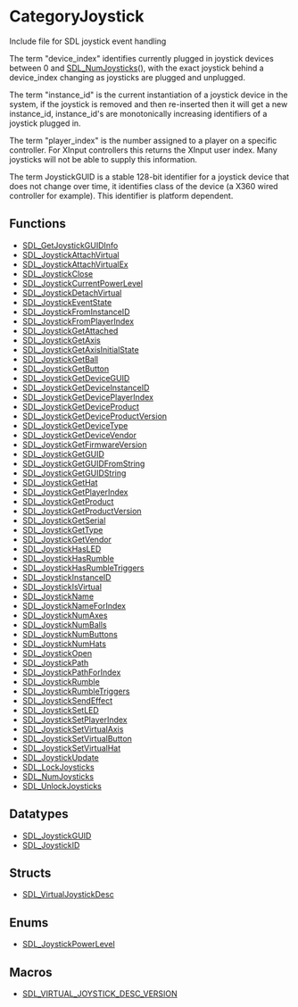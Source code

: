 # CategoryJoystick

Include file for SDL joystick event handling

The term "device_index" identifies currently plugged in joystick devices
between 0 and [SDL_NumJoysticks](SDL_NumJoysticks)(), with the exact
joystick behind a device_index changing as joysticks are plugged and
unplugged.

The term "instance_id" is the current instantiation of a joystick device in
the system, if the joystick is removed and then re-inserted then it will
get a new instance_id, instance_id's are monotonically increasing
identifiers of a joystick plugged in.

The term "player_index" is the number assigned to a player on a specific
controller. For XInput controllers this returns the XInput user index. Many
joysticks will not be able to supply this information.

The term JoystickGUID is a stable 128-bit identifier for a joystick device
that does not change over time, it identifies class of the device (a X360
wired controller for example). This identifier is platform dependent.

<!-- END CATEGORY DOCUMENTATION -->

## Functions

<!-- DO NOT HAND-EDIT CATEGORY LISTS, THEY ARE AUTOGENERATED AND WILL BE OVERWRITTEN, BASED ON TAGS IN INDIVIDUAL PAGE FOOTERS. EDIT THOSE INSTEAD. -->
<!-- BEGIN CATEGORY LIST: CategoryJoystick, CategoryAPIFunction -->
- [SDL_GetJoystickGUIDInfo](SDL_GetJoystickGUIDInfo)
- [SDL_JoystickAttachVirtual](SDL_JoystickAttachVirtual)
- [SDL_JoystickAttachVirtualEx](SDL_JoystickAttachVirtualEx)
- [SDL_JoystickClose](SDL_JoystickClose)
- [SDL_JoystickCurrentPowerLevel](SDL_JoystickCurrentPowerLevel)
- [SDL_JoystickDetachVirtual](SDL_JoystickDetachVirtual)
- [SDL_JoystickEventState](SDL_JoystickEventState)
- [SDL_JoystickFromInstanceID](SDL_JoystickFromInstanceID)
- [SDL_JoystickFromPlayerIndex](SDL_JoystickFromPlayerIndex)
- [SDL_JoystickGetAttached](SDL_JoystickGetAttached)
- [SDL_JoystickGetAxis](SDL_JoystickGetAxis)
- [SDL_JoystickGetAxisInitialState](SDL_JoystickGetAxisInitialState)
- [SDL_JoystickGetBall](SDL_JoystickGetBall)
- [SDL_JoystickGetButton](SDL_JoystickGetButton)
- [SDL_JoystickGetDeviceGUID](SDL_JoystickGetDeviceGUID)
- [SDL_JoystickGetDeviceInstanceID](SDL_JoystickGetDeviceInstanceID)
- [SDL_JoystickGetDevicePlayerIndex](SDL_JoystickGetDevicePlayerIndex)
- [SDL_JoystickGetDeviceProduct](SDL_JoystickGetDeviceProduct)
- [SDL_JoystickGetDeviceProductVersion](SDL_JoystickGetDeviceProductVersion)
- [SDL_JoystickGetDeviceType](SDL_JoystickGetDeviceType)
- [SDL_JoystickGetDeviceVendor](SDL_JoystickGetDeviceVendor)
- [SDL_JoystickGetFirmwareVersion](SDL_JoystickGetFirmwareVersion)
- [SDL_JoystickGetGUID](SDL_JoystickGetGUID)
- [SDL_JoystickGetGUIDFromString](SDL_JoystickGetGUIDFromString)
- [SDL_JoystickGetGUIDString](SDL_JoystickGetGUIDString)
- [SDL_JoystickGetHat](SDL_JoystickGetHat)
- [SDL_JoystickGetPlayerIndex](SDL_JoystickGetPlayerIndex)
- [SDL_JoystickGetProduct](SDL_JoystickGetProduct)
- [SDL_JoystickGetProductVersion](SDL_JoystickGetProductVersion)
- [SDL_JoystickGetSerial](SDL_JoystickGetSerial)
- [SDL_JoystickGetType](SDL_JoystickGetType)
- [SDL_JoystickGetVendor](SDL_JoystickGetVendor)
- [SDL_JoystickHasLED](SDL_JoystickHasLED)
- [SDL_JoystickHasRumble](SDL_JoystickHasRumble)
- [SDL_JoystickHasRumbleTriggers](SDL_JoystickHasRumbleTriggers)
- [SDL_JoystickInstanceID](SDL_JoystickInstanceID)
- [SDL_JoystickIsVirtual](SDL_JoystickIsVirtual)
- [SDL_JoystickName](SDL_JoystickName)
- [SDL_JoystickNameForIndex](SDL_JoystickNameForIndex)
- [SDL_JoystickNumAxes](SDL_JoystickNumAxes)
- [SDL_JoystickNumBalls](SDL_JoystickNumBalls)
- [SDL_JoystickNumButtons](SDL_JoystickNumButtons)
- [SDL_JoystickNumHats](SDL_JoystickNumHats)
- [SDL_JoystickOpen](SDL_JoystickOpen)
- [SDL_JoystickPath](SDL_JoystickPath)
- [SDL_JoystickPathForIndex](SDL_JoystickPathForIndex)
- [SDL_JoystickRumble](SDL_JoystickRumble)
- [SDL_JoystickRumbleTriggers](SDL_JoystickRumbleTriggers)
- [SDL_JoystickSendEffect](SDL_JoystickSendEffect)
- [SDL_JoystickSetLED](SDL_JoystickSetLED)
- [SDL_JoystickSetPlayerIndex](SDL_JoystickSetPlayerIndex)
- [SDL_JoystickSetVirtualAxis](SDL_JoystickSetVirtualAxis)
- [SDL_JoystickSetVirtualButton](SDL_JoystickSetVirtualButton)
- [SDL_JoystickSetVirtualHat](SDL_JoystickSetVirtualHat)
- [SDL_JoystickUpdate](SDL_JoystickUpdate)
- [SDL_LockJoysticks](SDL_LockJoysticks)
- [SDL_NumJoysticks](SDL_NumJoysticks)
- [SDL_UnlockJoysticks](SDL_UnlockJoysticks)
<!-- END CATEGORY LIST -->

## Datatypes

<!-- DO NOT HAND-EDIT CATEGORY LISTS, THEY ARE AUTOGENERATED AND WILL BE OVERWRITTEN, BASED ON TAGS IN INDIVIDUAL PAGE FOOTERS. EDIT THOSE INSTEAD. -->
<!-- BEGIN CATEGORY LIST: CategoryJoystick, CategoryAPIDatatype -->
- [SDL_JoystickGUID](SDL_JoystickGUID)
- [SDL_JoystickID](SDL_JoystickID)
<!-- END CATEGORY LIST -->

## Structs

<!-- DO NOT HAND-EDIT CATEGORY LISTS, THEY ARE AUTOGENERATED AND WILL BE OVERWRITTEN, BASED ON TAGS IN INDIVIDUAL PAGE FOOTERS. EDIT THOSE INSTEAD. -->
<!-- BEGIN CATEGORY LIST: CategoryJoystick, CategoryAPIStruct -->
- [SDL_VirtualJoystickDesc](SDL_VirtualJoystickDesc)
<!-- END CATEGORY LIST -->

## Enums

<!-- DO NOT HAND-EDIT CATEGORY LISTS, THEY ARE AUTOGENERATED AND WILL BE OVERWRITTEN, BASED ON TAGS IN INDIVIDUAL PAGE FOOTERS. EDIT THOSE INSTEAD. -->
<!-- BEGIN CATEGORY LIST: CategoryJoystick, CategoryAPIEnum -->
- [SDL_JoystickPowerLevel](SDL_JoystickPowerLevel)
<!-- END CATEGORY LIST -->

## Macros

<!-- DO NOT HAND-EDIT CATEGORY LISTS, THEY ARE AUTOGENERATED AND WILL BE OVERWRITTEN, BASED ON TAGS IN INDIVIDUAL PAGE FOOTERS. EDIT THOSE INSTEAD. -->
<!-- BEGIN CATEGORY LIST: CategoryJoystick, CategoryAPIMacro -->
- [SDL_VIRTUAL_JOYSTICK_DESC_VERSION](SDL_VIRTUAL_JOYSTICK_DESC_VERSION)
<!-- END CATEGORY LIST -->

